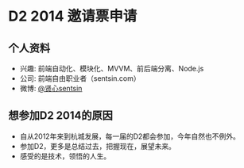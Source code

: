 # D2 2014 邀请票申请

## 个人资料

- 兴趣: 前端自动化、模块化、MVVM、前后端分离、Node.js
- 公司: 前端自由职业者（sentsin.com）
- 微博: [@贤心sentsin](http://weibo.com/SentsinXu)

## 想参加D2 2014的原因

- 自从2012年来到杭城发展，每一届的D2都会参加，今年自然也不例外。
- 参加D2，更多是总结过去，把握现在，展望未来。
- 感受的是技术，领悟的人生。



